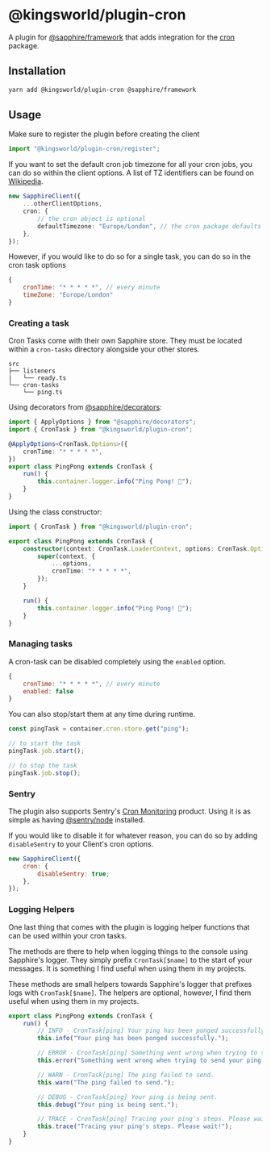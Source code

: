 # @kingsworld/plugin-cron

A plugin for [@sapphire/framework](https://www.npmjs.com/package/@sapphire/framework) that adds integration for the [cron](https://www.npmjs.com/package/cron) package.

## Installation

```sh
yarn add @kingsworld/plugin-cron @sapphire/framework
```

## Usage

Make sure to register the plugin before creating the client

```ts
import "@kingsworld/plugin-cron/register";
```

If you want to set the default cron job timezone for all your cron jobs, you can do so within the client options. A list of TZ identifiers can be found on [Wikipedia](https://en.wikipedia.org/wiki/List_of_tz_database_time_zones).

```ts
new SapphireClient({
    ...otherClientOptions,
    cron: {
        // the cron object is optional
        defaultTimezone: "Europe/London", // the cron package defaults to UTC
    },
});
```

However, if you would like to do so for a single task, you can do so in the cron task options

```js
{
    cronTime: "* * * * *", // every minute
    timeZone: "Europe/London"
}
```

### Creating a task
 
Cron Tasks come with their own Sapphire store. They must be located within a `cron-tasks` directory alongside your other stores.

```
src
├── listeners
|   └── ready.ts
└── cron-tasks
    └── ping.ts
```

Using decorators from [@sapphire/decorators](https://www.npmjs.com/package/@sapphire/decorators):

```ts
import { ApplyOptions } from "@sapphire/decorators";
import { CronTask } from "@kingsworld/plugin-cron";

@ApplyOptions<CronTask.Options>({
    cronTime: "* * * * *",
})
export class PingPong extends CronTask {
    run() {
        this.container.logger.info("Ping Pong! 🏓");
    }
}
```

Using the class constructor:

```ts
import { CronTask } from "@kingsworld/plugin-cron";

export class PingPong extends CronTask {
    constructor(context: CronTask.LoaderContext, options: CronTask.Options) {
        super(context, {
            ...options,
            cronTime: "* * * * *",
        });
    }

    run() {
        this.container.logger.info("Ping Pong! 🏓");
    }
}
```

### Managing tasks

A cron-task can be disabled completely using the `enabled` option.

```js
{
    cronTime: "* * * * *", // every minute
    enabled: false
}
```

You can also stop/start them at any time during runtime.

```js
const pingTask = container.cron.store.get("ping");

// to start the task
pingTask.job.start();

// to stop the task
pingTask.job.stop();
```

### Sentry

The plugin also supports Sentry's [Cron Monitoring](https://docs.sentry.io/product/crons/) product. Using it is as simple as having [@sentry/node](https://www.npmjs.com/package/@sentry/node) installed.

If you would like to disable it for whatever reason, you can do so by adding `disableSentry` to your Client's cron options.

```js
new SapphireClient({
    cron: {
        disableSentry: true;
    },
});
```

### Logging Helpers

One last thing that comes with the plugin is logging helper functions that can be used within your cron tasks.

The methods are there to help when logging things to the console using Sapphire's logger. They simply prefix `CronTask[$name]` to the start of your messages. It is something I find useful when using them in my projects.

These methods are small helpers towards Sapphire's logger that prefixes logs with `CronTask[$name]`. The helpers are optional, however, I find them useful when using them in my projects.

```ts
export class PingPong extends CronTask {
    run() {
        // INFO - CronTask[ping] Your ping has been ponged successfully.
        this.info("Your ping has been ponged successfully.");

        // ERROR - CronTask[ping] Something went wrong when trying to send your ping!
        this.error("Something went wrong when trying to send your ping!");

        // WARN - CronTask[ping] The ping failed to send.
        this.warn("The ping failed to send.");

        // DEBUG - CronTask[ping] Your ping is being sent.
        this.debug("Your ping is being sent.");

        // TRACE - CronTask[ping] Tracing your ping's steps. Please wait!
        this.trace("Tracing your ping's steps. Please wait!"); 
    }
}
```
